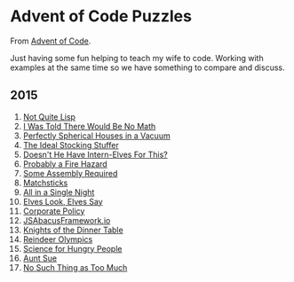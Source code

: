 # Advent of Code Puzzles

From [Advent of Code](http://adventofcode.com).

Just having some fun helping to teach my wife to code. Working with examples at the same time so we have something to compare and discuss.

## 2015

1. [Not Quite Lisp](2015/01)
2. [I Was Told There Would Be No Math](2015/02)
3. [Perfectly Spherical Houses in a Vacuum](2015/03)
4. [The Ideal Stocking Stuffer](2015/04)
5. [Doesn't He Have Intern-Elves For This?](2015/05)
6. [Probably a Fire Hazard](2015/06)
7. [Some Assembly Required](2015/07)
8. [Matchsticks](2015/08)
9. [All in a Single Night](2015/09)
10. [Elves Look, Elves Say](2015/10)
11. [Corporate Policy](2015/11)
12. [JSAbacusFramework.io](2015/12)
13. [Knights of the Dinner Table](2015/13)
14. [Reindeer Olympics](2015/14)
15. [Science for Hungry People](2015/15)
16. [Aunt Sue](2015/16)
17. [No Such Thing as Too Much](2015/17)
